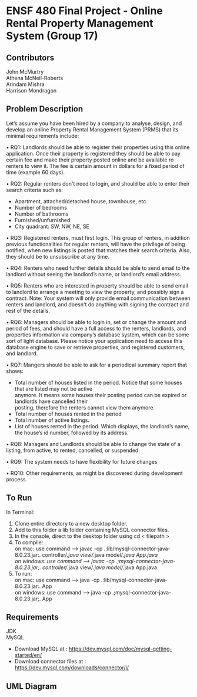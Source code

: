 # ENSF 480 Final Project - Online Rental Property Management System (Group 17)

## Contributors
John McMurtry <br /> 
Athena McNeil-Roberts <br /> 
Arindam Mishra <br /> 
Harrison Mondragon <br />

## Problem Description
Let’s assume you have been hired by a company to analyse, design, and develop an online Property Rental
Management System (PRMS) that its minimal requirements include:

• RQ1: Landlords should be able to register their properties using this online application. Once their property
is registered they should be able to pay certain fee and make their property posted online and be available ro
renters to view it. The fee is certain amount in dollars for a fixed period of time (example 60 days).

• RQ2: Regular renters don't need to login, and should be able to enter their search criteria such as: <br />
  - Apartment, attached/detached house, townhouse, etc. <br />
  - Number of bedrooms <br />
  - Number of bathrooms <br />
  - Furnished/unfurnished <br />
  - City quadrant: SW, NW, NE, SE 
  
• RQ3: Registered renters, must first login. This group of renters, in addition previous functionalities for regular
renters, will have the privilege of being notified, when new listings is posted that matches their search criteria.
Also, they should be to unsubscribe at any time.

• RQ4: Renters who need further details should be able to send email to the landlord without seeing the
landlord’s name, or landlord’s email address.

• RQ5: Renters who are interested in property should be able to send email to landlord to arrange a meeting to
view the property, and possibly sign a contract. Note: Your system will only provide email communication
between renters and landlord, and doesn't do anything with signing the contract and rest of the details.

• RQ6: Managers should be able to login in, set or change the amount and period of fees, and should have a full
access to the renters, landlords, and properties information via company’s database system, which can be
some sort of light database. Please notice your application need to access this database engine to save or
retrieve properties, and registered customers, and landlord.

• RQ7: Mangers should be able to ask for a periodical summary report that shows: <br />
  - Total number of houses listed in the period. Notice that some houses that are listed may not be active <br />
    anymore. It means some houses their posting period can be expired or landlords have cancelled their <br />
    posting, therefore the renters cannot view them anymore. <br />
  - Total number of houses rented in the period <br />
  - Total number of active listings. <br />
  - List of houses rented in the period. Which displays, the landlord’s name, the house’s id number, 
    followed by its address.
    
• RQ8: Managers and Landlords should be able to change the state of a listing, from active, to rented, cancelled,
or suspended.

• RQ9: The system needs to have flexibility for future changes

• RQ10: Other requirements, as might be discovered during development process.


## To Run
In Terminal:
1. Clone entire directory to a new desktop folder.
2. Add to this folder a lib folder containing MySQL connector files.
3. In the console, direct to the desktop folder using cd < filepath >
4. To compile: <br /> 
  on mac: use command --> javac -cp .:lib/mysql-connector-java-8.0.23.jar:. controller/*.java view/*.java model/*.java App.java <br/> 
  on windows: use command --> javac -cp .;mysql-connector-java-8.0.23.jar;. controller/*.java view/*.java model/*.java App.java
5. To run: <br /> 
  on mac: use command --> java -cp .:lib/mysql-connector-java-8.0.23.jar:. App <br/> 
  on windows: use command --> java -cp .;mysql-connector-java-8.0.23.jar;. App

## Requirements
JDK <br /> 
MySQL
 - Download MySQL at : <https://dev.mysql.com/doc/mysql-getting-started/en/>
 - Download connector files at : <https://dev.mysql.com/downloads/connector/j/>

## UML Diagram
